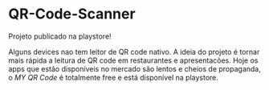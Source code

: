 # QR-Code-Scanner
Projeto publicado na playstore!

Alguns devices nao tem leitor de QR code nativo.
A ideia do projeto é tornar mais rápida a leitura de QR code em restaurantes e apresentacões.
Hoje os apps que estão disponíveis no mercado são lentos e cheios de propaganda, o *MY QR Code* é totalmente free e está disponível na playstore.

